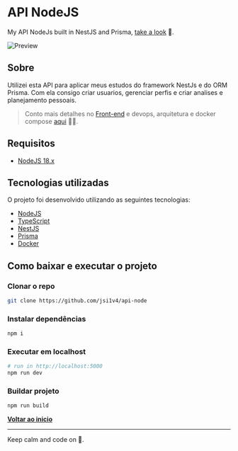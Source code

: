 # API NodeJS

My API NodeJs built in NestJS and Prisma, [take a look](https://api-node.josepaulo.dev/api/v1.0/welcome) 🖖.

![**Preview**](preview.gif)

## Sobre

Utilizei esta API para aplicar meus estudos do framework NestJs e do ORM Prisma. Com ela consigo criar usuarios, gerenciar perfis e criar analises e planejamento pessoais.

> Conto mais detalhes no [Front-end](https://github.com/jsi1v4/my-planning-app) e devops, arquitetura e docker compose [aqui](https://github.com/jsi1v4/devops) 🖖😎.

## Requisitos

- [NodeJS 18.x](https://nodejs.org)

## Tecnologias utilizadas

O projeto foi desenvolvido utilizando as seguintes tecnologias:

- [NodeJS](https://nodejs.org)
- [TypeScript](https://www.typescriptlang.org)
- [NestJS](https://docs.nestjs.com)
- [Prisma](https://www.prisma.io)
- [Docker](https://www.docker.com)

## Como baixar e executar o projeto

### Clonar o repo

```sh
git clone https://github.com/jsi1v4/api-node
```

### Instalar dependências

```sh
npm i
```

### Executar em localhost

```sh
# run in http://localhost:5000
npm run dev
```

### Buildar projeto

```sh
npm run build
```

[**Voltar ao inicio**](#api-nodejs)

---

Keep calm and code on 🤘.

